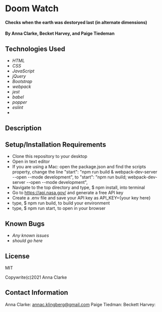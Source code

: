 # Doom Watch

#### Checks when the earth was destoryed last (in alternate dimensions)

#### By Anna Clarke, Becket Harvey, and Paige Tiedeman

## Technologies Used

* _HTML_
* _CSS_
* _JavaScript_
* _jQuery_
* _Bootstrap_
* _webpack_
* _jest_
* _babel_
* _popper_
* _eslint_
* 

## Description

## Setup/Installation Requirements

* Clone this repository to your desktop
* Open in text editor
* If you are using a Mac: open the package.json and find the scripts property,
change the line "start": "npm run build & webpack-dev-server --open --mode development",
to "start": "npm run build; webpack-dev-server --open --mode development",
* Navigate to the top directory and type, $ npm install, into terminal
* Go to https://api.nasa.gov/ and generate a free API key
* Create a .env file and save your API key as API_KEY={your key here}
* type, $ npm run build, to build your environment
* type, $ npm run start, to open in your browser

## Known Bugs

* _Any known issues_
* _should go here_

## License

MIT

Copywrite(c)2021 Anna Clarke

## Contact Information

Anna Clarke: annac.klingberg@gmail.com
Paige Tiedman:
Beckett Harvey: